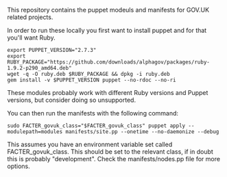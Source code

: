 This repository contains the puppet modeuls and manifests for GOV.UK related projects.

In order to run these locally you first want to install puppet and for that you'll want Ruby.

    export PUPPET_VERSION="2.7.3"
    export RUBY_PACKAGE="https://github.com/downloads/alphagov/packages/ruby-1.9.2-p290_amd64.deb"
    wget -q -O ruby.deb $RUBY_PACKAGE && dpkg -i ruby.deb
    gem install -v $PUPPET_VERSION puppet --no-rdoc --no-ri

These modules probably work with different Ruby versions and Puppet versions, but consider doing so
unsupported.

You can then run the manifests with the following command:

    sudo FACTER_govuk_class="$FACTER_govuk_class" puppet apply --modulepath=modules manifests/site.pp --onetime --no-daemonize --debug

This assumes you have an environment variable set called FACTER_govuk_class. This should be set to the relevant class,
if in doubt this is probably "development". Check the manifests/nodes.pp file for more options.
